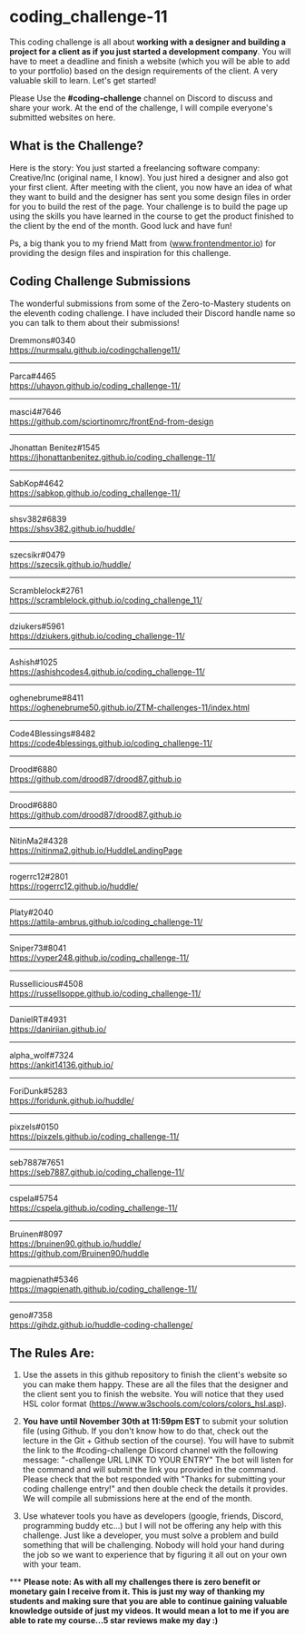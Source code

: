 # coding_challenge-11

This coding challenge is all about **working with a designer and building a project for a client as if you just started a development company**. You will have to meet a deadline and finish a website (which you will be able to add to your portfolio) based on the design requirements of the client. A very valuable skill to learn. Let's get started!

Please Use the **#coding-challenge** channel on Discord to discuss and share your work. At the end of the challenge, I will compile everyone's submitted websites on here.

## What is the Challenge?
Here is the story: You just started a freelancing software company: Creative/Inc (original name, I know). You just hired a designer and also got your first client. After meeting with the client, you now have an idea of what they want to build and the designer has sent you some design files in order for you to build the rest of the page. Your challenge is to build the page up using the skills you have learned in the course to get the product finished to the client by the end of the month. Good luck and have fun!  

Ps, a big thank you to my friend Matt from (www.frontendmentor.io) for providing the design files and inspiration for this challenge. 

## Coding Challenge Submissions
The wonderful submissions from some of the Zero-to-Mastery students on the eleventh coding challenge. I have included their Discord handle name so you can talk to them about their submissions!

Dremmons#0340  
https://nurmsalu.github.io/codingchallenge11/  
  
----  
Parca#4465  
https://uhayon.github.io/coding_challenge-11/  
  
----  
masci4#7646  
https://github.com/sciortinomrc/frontEnd-from-design  
  
----  
Jhonattan Benitez#1545  
https://jhonattanbenitez.github.io/coding_challenge-11/  
  
----  
SabKop#4642  
https://sabkop.github.io/coding_challenge-11/  
  
----  
shsv382#6839  
https://shsv382.github.io/huddle/  
  
----  
szecsikr#0479  
https://szecsik.github.io/huddle/  
  
----  
Scramblelock#2761  
https://scramblelock.github.io/coding_challenge_11/  
  
----  
dziukers#5961  
https://dziukers.github.io/coding_challenge-11/  
  
----  
Ashish#1025  
https://ashishcodes4.github.io/coding_challenge-11/  
  
----  
oghenebrume#8411  
https://oghenebrume50.github.io/ZTM-challenges-11/index.html  
  
----  
Code4Blessings#8482  
https://code4blessings.github.io/coding_challenge-11/  
  
----  
Drood#6880  
https://github.com/drood87/drood87.github.io  
  
----  
Drood#6880  
https://github.com/drood87/drood87.github.io  
  
----  
NitinMa2#4328  
https://nitinma2.github.io/HuddleLandingPage  
  
----  
rogerrc12#2801  
https://rogerrc12.github.io/huddle/  
  
----  
Platy#2040  
https://attila-ambrus.github.io/coding_challenge-11/  
  
----  
Sniper73#8041  
https://vyper248.github.io/coding_challenge-11/  
  
----  
Russellicious#4508  
https://russellsoppe.github.io/coding_challenge-11/  
  
----  
DanielRT#4931  
https://daniriian.github.io/  
  
----  
alpha_wolf#7324  
https://ankit14136.github.io/  
  
----  
ForiDunk#5283  
https://foridunk.github.io/huddle/  
  
----  
pixzels#0150  
https://pixzels.github.io/coding_challenge-11/  
  
----  
seb7887#7651  
https://seb7887.github.io/coding_challenge-11/  
  
----  
cspela#5754  
https://cspela.github.io/coding_challenge-11/  
  
----  
Bruinen#8097  
https://bruinen90.github.io/huddle/  
https://github.com/Bruinen90/huddle  
  
----  
magpienath#5346  
https://magpienath.github.io/coding_challenge-11/  

----  
geno#7358  
https://gihdz.github.io/huddle-coding-challenge/
  

## The Rules Are:

1. Use the assets in this github repository to finish the client's website so you can make them happy. These are all the files that the designer and the client sent you to finish the website. You will notice that they used HSL color format (https://www.w3schools.com/colors/colors_hsl.asp). 

2. **You have until November 30th at 11:59pm EST** to submit your solution file (using Github. If you don't know how to do that, check out the lecture in the Git + Github section of the course). You will have to submit the link to the #coding-challenge Discord channel with the following message: "-challenge URL LINK TO YOUR ENTRY"
The bot will listen for the command and will submit the link you provided in the command. Please check that the bot responded with "Thanks for submitting your coding challenge entry!" and then double check the details it provides. We will compile all submissions here at the end of the month.

3. Use whatever tools you have as developers (google, friends, Discord, programming buddy etc...) but I will not be offering any help with this challenge. Just like a developer, you must solve a problem and build something that will be challenging. Nobody will hold your hand during the job so we want to experience that by figuring it all out on your own with your team. 

*** **Please note: As with all my challenges there is zero benefit or monetary gain I receive from it. This is just my way of thanking my students and making sure that you are able to continue gaining valuable knowledge outside of just my videos. It would mean a lot to me if you are able to rate my course...5 star reviews make my day :)**

